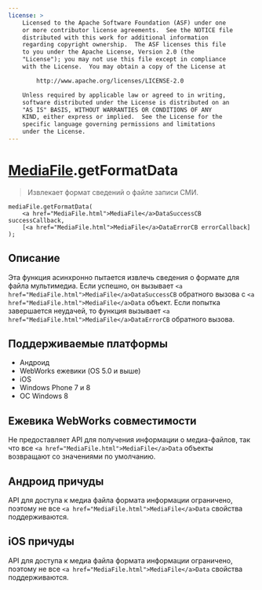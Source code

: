 ```yaml
---
license: >
    Licensed to the Apache Software Foundation (ASF) under one
    or more contributor license agreements.  See the NOTICE file
    distributed with this work for additional information
    regarding copyright ownership.  The ASF licenses this file
    to you under the Apache License, Version 2.0 (the
    "License"); you may not use this file except in compliance
    with the License.  You may obtain a copy of the License at

        http://www.apache.org/licenses/LICENSE-2.0

    Unless required by applicable law or agreed to in writing,
    software distributed under the License is distributed on an
    "AS IS" BASIS, WITHOUT WARRANTIES OR CONDITIONS OF ANY
    KIND, either express or implied.  See the License for the
    specific language governing permissions and limitations
    under the License.
---
```


# <a href="MediaFile.html">MediaFile</a>.getFormatData

> Извлекает формат сведений о файле записи СМИ.

    mediaFile.getFormatData(
        <a href="MediaFile.html">MediaFile</a>DataSuccessCB successCallback,
        [<a href="MediaFile.html">MediaFile</a>DataErrorCB errorCallback]
    );
    

## Описание

Эта функция асинхронно пытается извлечь сведения о формате для файла мультимедиа. Если успешно, он вызывает `<a href="MediaFile.html">MediaFile</a>DataSuccessCB` обратного вызова с `<a href="MediaFile.html">MediaFile</a>Data` объект. Если попытка завершается неудачей, то функция вызывает `<a href="MediaFile.html">MediaFile</a>DataErrorCB` обратного вызова.

## Поддерживаемые платформы

*   Андроид
*   WebWorks ежевики (OS 5.0 и выше)
*   iOS
*   Windows Phone 7 и 8
*   ОС Windows 8

## Ежевика WebWorks совместимости

Не предоставляет API для получения информации о медиа-файлов, так что все `<a href="MediaFile.html">MediaFile</a>Data` объекты возвращают со значениями по умолчанию.

## Андроид причуды

API для доступа к медиа файла формата информации ограничено, поэтому не все `<a href="MediaFile.html">MediaFile</a>Data` свойства поддерживаются.

## iOS причуды

API для доступа к медиа файла формата информации ограничено, поэтому не все `<a href="MediaFile.html">MediaFile</a>Data` свойства поддерживаются.